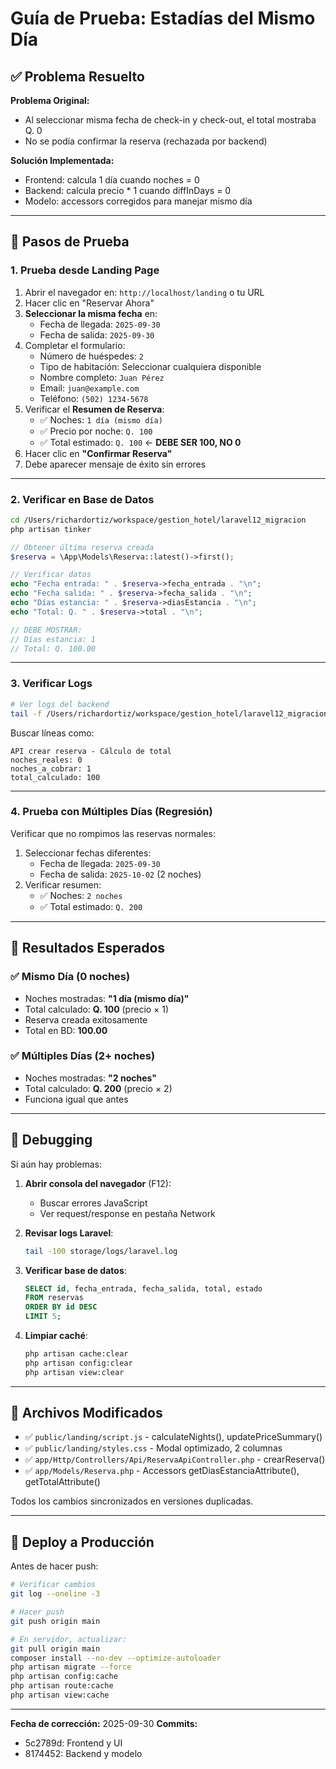 # Guía de Prueba: Estadías del Mismo Día

## ✅ Problema Resuelto

**Problema Original:**
- Al seleccionar misma fecha de check-in y check-out, el total mostraba Q. 0
- No se podía confirmar la reserva (rechazada por backend)

**Solución Implementada:**
- Frontend: calcula 1 día cuando noches = 0
- Backend: calcula precio * 1 cuando diffInDays = 0
- Modelo: accessors corregidos para manejar mismo día

---

## 🧪 Pasos de Prueba

### 1. Prueba desde Landing Page

1. Abrir el navegador en: `http://localhost/landing` o tu URL
2. Hacer clic en "Reservar Ahora"
3. **Seleccionar la misma fecha** en:
   - Fecha de llegada: `2025-09-30`
   - Fecha de salida: `2025-09-30`
4. Completar el formulario:
   - Número de huéspedes: `2`
   - Tipo de habitación: Seleccionar cualquiera disponible
   - Nombre completo: `Juan Pérez`
   - Email: `juan@example.com`
   - Teléfono: `(502) 1234-5678`
5. Verificar el **Resumen de Reserva**:
   - ✅ Noches: `1 día (mismo día)`
   - ✅ Precio por noche: `Q. 100`
   - ✅ Total estimado: `Q. 100` ← **DEBE SER 100, NO 0**
6. Hacer clic en **"Confirmar Reserva"**
7. Debe aparecer mensaje de éxito sin errores

---

### 2. Verificar en Base de Datos

```bash
cd /Users/richardortiz/workspace/gestion_hotel/laravel12_migracion
php artisan tinker
```

```php
// Obtener última reserva creada
$reserva = \App\Models\Reserva::latest()->first();

// Verificar datos
echo "Fecha entrada: " . $reserva->fecha_entrada . "\n";
echo "Fecha salida: " . $reserva->fecha_salida . "\n";
echo "Días estancia: " . $reserva->diasEstancia . "\n";
echo "Total: Q. " . $reserva->total . "\n";

// DEBE MOSTRAR:
// Días estancia: 1
// Total: Q. 100.00
```

---

### 3. Verificar Logs

```bash
# Ver logs del backend
tail -f /Users/richardortiz/workspace/gestion_hotel/laravel12_migracion/storage/logs/laravel.log | grep "crear reserva"
```

Buscar líneas como:
```
API crear reserva - Cálculo de total
noches_reales: 0
noches_a_cobrar: 1
total_calculado: 100
```

---

### 4. Prueba con Múltiples Días (Regresión)

Verificar que no rompimos las reservas normales:

1. Seleccionar fechas diferentes:
   - Fecha de llegada: `2025-09-30`
   - Fecha de salida: `2025-10-02` (2 noches)
2. Verificar resumen:
   - ✅ Noches: `2 noches`
   - ✅ Total estimado: `Q. 200`

---

## 🎯 Resultados Esperados

### ✅ Mismo Día (0 noches)
- Noches mostradas: **"1 día (mismo día)"**
- Total calculado: **Q. 100** (precio × 1)
- Reserva creada exitosamente
- Total en BD: **100.00**

### ✅ Múltiples Días (2+ noches)
- Noches mostradas: **"2 noches"**
- Total calculado: **Q. 200** (precio × 2)
- Funciona igual que antes

---

## 🐛 Debugging

Si aún hay problemas:

1. **Abrir consola del navegador** (F12):
   - Buscar errores JavaScript
   - Ver request/response en pestaña Network

2. **Revisar logs Laravel**:
   ```bash
   tail -100 storage/logs/laravel.log
   ```

3. **Verificar base de datos**:
   ```sql
   SELECT id, fecha_entrada, fecha_salida, total, estado 
   FROM reservas 
   ORDER BY id DESC 
   LIMIT 5;
   ```

4. **Limpiar caché**:
   ```bash
   php artisan cache:clear
   php artisan config:clear
   php artisan view:clear
   ```

---

## 📝 Archivos Modificados

- ✅ `public/landing/script.js` - calculateNights(), updatePriceSummary()
- ✅ `public/landing/styles.css` - Modal optimizado, 2 columnas
- ✅ `app/Http/Controllers/Api/ReservaApiController.php` - crearReserva()
- ✅ `app/Models/Reserva.php` - Accessors getDiasEstanciaAttribute(), getTotalAttribute()

Todos los cambios sincronizados en versiones duplicadas.

---

## 🚀 Deploy a Producción

Antes de hacer push:

```bash
# Verificar cambios
git log --oneline -3

# Hacer push
git push origin main

# En servidor, actualizar:
git pull origin main
composer install --no-dev --optimize-autoloader
php artisan migrate --force
php artisan config:cache
php artisan route:cache
php artisan view:cache
```

---

**Fecha de corrección:** 2025-09-30
**Commits:**
- 5c2789d: Frontend y UI
- 8174452: Backend y modelo
